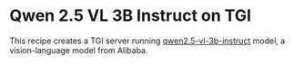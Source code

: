 # Qwen 2.5 VL 3B Instruct on TGI

This recipe creates a TGI server running [qwen2.5-vl-3b-instruct](https://huggingface.co/Qwen/Qwen2.5-VL-3B-Instruct) model, a vision-language model from Alibaba.